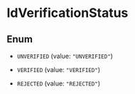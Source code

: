 
# IdVerificationStatus

## Enum


* `UNVERIFIED` (value: `"UNVERIFIED"`)

* `VERIFIED` (value: `"VERIFIED"`)

* `REJECTED` (value: `"REJECTED"`)



